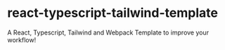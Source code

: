 # react-typescript-tailwind-template

A React, Typescript, Tailwind and Webpack Template to improve your workflow!
